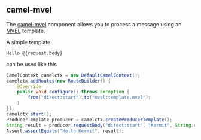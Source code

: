 ## camel-mvel

The [camel-mvel](http://camel.apache.org/mvel-component.html) component allows you to process a message using an [MVEL](http://mvel.codehaus.org/) template.

A simple template 

```
Hello @{request.body}
```

can be used like this

```java
CamelContext camelctx = new DefaultCamelContext();
camelctx.addRoutes(new RouteBuilder() {
    @Override
    public void configure() throws Exception {
        from("direct:start").to("mvel:template.mvel");
    }
});
camelctx.start();
ProducerTemplate producer = camelctx.createProducerTemplate();
String result = producer.requestBody("direct:start", "Kermit", String.class);
Assert.assertEquals("Hello Kermit", result);
```
